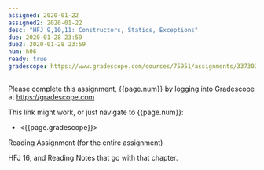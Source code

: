 ```yaml
---
assigned: 2020-01-22
assigned2: 2020-01-22 
desc: "HFJ 9,10,11: Constructors, Statics, Exceptions"
due: 2020-01-28 23:59
due2: 2020-01-28 23:59
num: h06
ready: true
gradescope: https://www.gradescope.com/courses/75951/assignments/337302
---
```


Please complete this assignment, {{page.num}} by logging into Gradescope at <https://gradescope.com>

This link might work, or just navigate to {{page.num}}:

* <{{page.gradescope}}>

Reading Assignment (for the entire assignment)

HFJ 16, and Reading Notes that go with that chapter.
